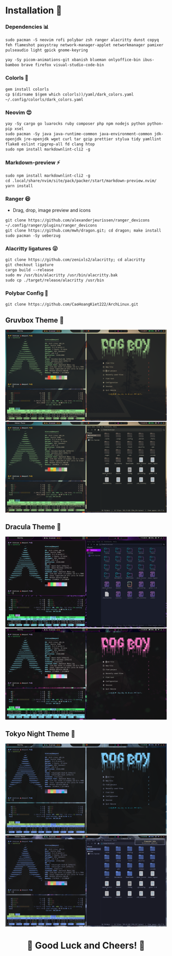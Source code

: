 # Installation 🤵

### **Dependencies** 📊

```
sudo pacman -S neovim rofi polybar zsh ranger alacritty dunst copyq feh flameshot pasystray network-manager-applet networkmanager pamixer pulseaudio light gpick gnome-keyring
```

```
yay -Sy picom-animations-git xbanish blueman onlyoffice-bin ibus-bamboo brave firefox visual-studio-code-bin
```

### Colorls :file_folder:

```
gem install colorls
cp $(dirname $(gem which colorls))/yaml/dark_colors.yaml ~/.config/colorls/dark_colors.yaml
```

### Neovim :heart_eyes:

```
yay -Sy cargo go luarocks ruby composer php npm nodejs python python-pip xsel
sudo pacman -Sy java java-runtime-common java-environment-common jdk-openjdk jre-openjdk wget curl tar gzip prettier stylua tidy yamllint flake8 eslint ripgrep-all fd clang htop
sudo npm install markdownlint-cli2 -g
```

### Markdown-preview :zap:

```
sudo npm install markdownlint-cli2 -g
cd .local/share/nvim/site/pack/packer/start/markdown-preview.nvim/
yarn install
```

### Ranger :satisfied:

- Drag, drop, image preview and icons

```
git clone https://github.com/alexanderjeurissen/ranger_devicons ~/.config/ranger/plugins/ranger_devicons
git clone https://github.com/mwh/dragon.git; cd dragon; make install
sudo pacman -Sy ueberzug
```

### Alacritty ligatures :stuck_out_tongue_winking_eye:

```
git clone https://github.com/zenixls2/alacritty; cd alacritty
git checkout ligature
cargo build --release
sudo mv /usr/bin/alacritty /usr/bin/alacritty.bak
sudo cp ./target/release/alacritty /usr/bin
```

### Polybar Config 🌇

```
git clone https://github.com/CaoHoangKiet222/ArchLinux.git
```

## Gruvbox Theme :jack_o_lantern:

![image](https://github.com/CaoHoangKiet222/ArchLinux/blob/main/polybar/images/gruvbox-config1.png)
![image](https://github.com/CaoHoangKiet222/ArchLinux/blob/main/polybar/images/gruvbox-config2.png)

## Dracula Theme :space_invader:

![image](https://github.com/CaoHoangKiet222/ArchLinux/blob/main/polybar/images/dracula-config1.png)
![image](https://github.com/CaoHoangKiet222/ArchLinux/blob/main/polybar/images/dracula-config2.png)

## Tokyo Night Theme :gem:

![image](https://github.com/CaoHoangKiet222/ArchLinux/blob/main/polybar/images/tokyo-config1.png)
![image](https://github.com/CaoHoangKiet222/ArchLinux/blob/main/polybar/images/tokyo-config2.png)

<h1 align="center">🌟 Good Luck and Cheers! 🌟</h1>
